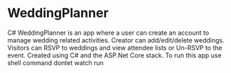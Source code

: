 # WeddingPlanner

C# WeddingPlanner is an app where a user can create an account to manage wedding related activities. Creator can add/edit/delete weddings. Visitors can RSVP to weddings and view attendee lists or Un-RSVP to the event. Created using C# and the ASP.Net Core stack.
To run this app use shell command dontet watch run
